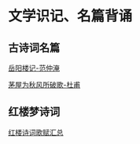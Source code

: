 # 文学识记、名篇背诵

## 古诗词名篇

[岳阳楼记-范仲淹](岳阳楼记.md)

[茅屋为秋风所破歌-杜甫](茅屋为秋风所破歌.md)

## 红楼梦诗词

[红楼诗词歌赋汇总](hongloumeng.md)